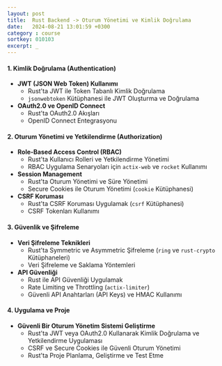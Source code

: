 ```yaml
---
layout: post
title:  Rust Backend -> Oturum Yönetimi ve Kimlik Doğrulama
date:   2024-08-21 13:01:59 +0300
category : course
sortkey: 010103
excerpt: _
---
```


#### 1. Kimlik Doğrulama (Authentication)
- **JWT (JSON Web Token) Kullanımı**
  - Rust'ta JWT ile Token Tabanlı Kimlik Doğrulama
  - `jsonwebtoken` Kütüphanesi ile JWT Oluşturma ve Doğrulama
- **OAuth2.0 ve OpenID Connect**
  - Rust'ta OAuth2.0 Akışları
  - OpenID Connect Entegrasyonu

#### 2. Oturum Yönetimi ve Yetkilendirme (Authorization)
- **Role-Based Access Control (RBAC)**
  - Rust'ta Kullanıcı Rolleri ve Yetkilendirme Yönetimi
  - RBAC Uygulama Senaryoları için `actix-web` ve `rocket` Kullanımı
- **Session Management**
  - Rust'ta Oturum Yönetimi ve Süre Yönetimi
  - Secure Cookies ile Oturum Yönetimi (`cookie` Kütüphanesi)
- **CSRF Koruması**
  - Rust'ta CSRF Koruması Uygulamak (`csrf` Kütüphanesi)
  - CSRF Tokenları Kullanımı

#### 3. Güvenlik ve Şifreleme
- **Veri Şifreleme Teknikleri**
  - Rust'ta Symmetric ve Asymmetric Şifreleme (`ring` ve `rust-crypto` Kütüphaneleri)
  - Veri Şifreleme ve Saklama Yöntemleri
- **API Güvenliği**
  - Rust ile API Güvenliği Uygulamak
  - Rate Limiting ve Throttling (`actix-limiter`)
  - Güvenli API Anahtarları (API Keys) ve HMAC Kullanımı

#### 4. Uygulama ve Proje
- **Güvenli Bir Oturum Yönetim Sistemi Geliştirme**
  - Rust'ta JWT veya OAuth2.0 Kullanarak Kimlik Doğrulama ve Yetkilendirme Uygulaması
  - CSRF ve Secure Cookies ile Güvenli Oturum Yönetimi
  - Rust'ta Proje Planlama, Geliştirme ve Test Etme
